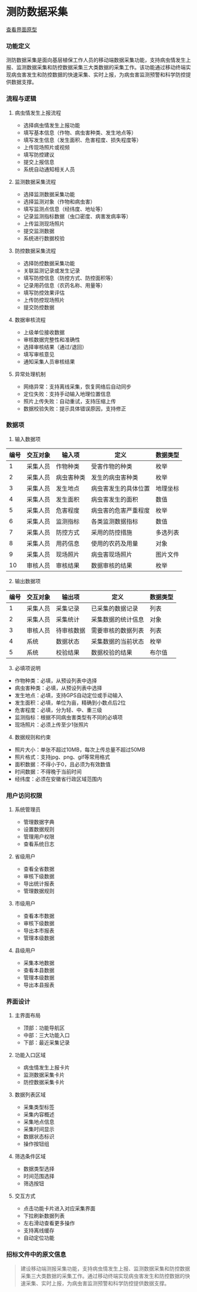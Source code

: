# 测防数据采集

<a href="/diagrams/prototype/6-4-pest-monitoring.html" target="_blank" rel="noopener noreferrer">查看界面原型</a>

### 功能定义

测防数据采集是面向基层植保工作人员的移动端数据采集功能，支持病虫情发生上报、监测数据采集和防控数据采集三大类数据的采集工作。该功能通过移动终端实现病虫害发生和防控数据的快速采集、实时上报，为病虫害监测预警和科学防控提供数据支撑。

### 流程与逻辑

1. 病虫情发生上报流程
   - 选择病虫情发生上报功能
   - 填写基本信息（作物、病虫害种类、发生地点等）
   - 填写发生信息（发生面积、危害程度、损失程度等）
   - 上传现场照片或视频
   - 填写防控建议
   - 提交上报信息
   - 系统自动通知相关人员

2. 监测数据采集流程
   - 选择监测数据采集功能
   - 选择监测对象（作物和病虫害）
   - 填写监测点信息（经纬度、地址等）
   - 记录监测指标数据（虫口密度、病害发病率等）
   - 上传监测现场照片
   - 提交监测数据
   - 系统进行数据校验

3. 防控数据采集流程
   - 选择防控数据采集功能
   - 关联监测记录或发生记录
   - 填写防控信息（防控方式、防控面积等）
   - 记录用药信息（农药名称、用量等）
   - 填写防控效果评估
   - 上传防控现场照片
   - 提交防控数据

4. 数据审核流程
   - 上级单位接收数据
   - 审核数据完整性和准确性
   - 选择审核结果（通过/退回）
   - 填写审核意见
   - 通知采集人员审核结果

5. 异常处理机制
   - 网络异常：支持离线采集，恢复网络后自动同步
   - 定位失败：支持手动输入地理位置信息
   - 照片上传失败：自动重试，支持压缩上传
   - 数据校验失败：提示具体错误原因，支持修正

### 数据项

1. 输入数据项

| 编号 | 交互对象 | 输入项 | 定义 | 数据类型 |
|------|----------|--------|------|----------|
| 1 | 采集人员 | 作物种类 | 受害作物的种类 | 枚举 |
| 2 | 采集人员 | 病虫害种类 | 发生的病虫害种类 | 枚举 |
| 3 | 采集人员 | 发生地点 | 病虫害发生的具体位置 | 地理坐标 |
| 4 | 采集人员 | 发生面积 | 病虫害发生的面积 | 数值 |
| 5 | 采集人员 | 危害程度 | 病虫害的危害严重程度 | 枚举 |
| 6 | 采集人员 | 监测指标 | 各类监测数据指标 | 数值 |
| 7 | 采集人员 | 防控方式 | 采用的防控措施 | 多选列表 |
| 8 | 采集人员 | 用药信息 | 使用的农药及用量 | 对象 |
| 9 | 采集人员 | 现场照片 | 病虫害现场照片 | 图片文件 |
| 10 | 审核人员 | 审核结果 | 数据审核的结果 | 枚举 |

2. 输出数据项

| 编号 | 交互对象 | 输出项 | 定义 | 数据类型 |
|------|----------|--------|------|----------|
| 1 | 采集人员 | 采集记录 | 已采集的数据记录 | 列表 |
| 2 | 采集人员 | 采集统计 | 采集数据的统计信息 | 对象 |
| 3 | 审核人员 | 待审核数据 | 需要审核的数据列表 | 列表 |
| 4 | 系统 | 数据状态 | 采集数据的当前状态 | 枚举 |
| 5 | 系统 | 校验结果 | 数据校验的结果 | 布尔值 |

3. 必填项说明
- 作物种类：必填，从预设列表中选择
- 病虫害种类：必填，从预设列表中选择
- 发生地点：必填，支持GPS自动定位或手动输入
- 发生面积：必填，单位为亩，精确到小数点后2位
- 危害程度：必填，分为轻、中、重三级
- 监测指标：根据不同病虫害类型有不同的必填项
- 现场照片：必须上传至少1张照片

4. 数据规则和约束
- 照片大小：单张不超过10MB，每次上传总量不超过50MB
- 照片格式：支持jpg、png、gif等常用格式
- 面积数据：不得小于0，且必须为有效数值
- 时间数据：不得晚于当前时间
- 经纬度：必须在安徽省行政区域范围内

### 用户访问权限

1. 系统管理员
   - 管理数据字典
   - 设置数据规则
   - 管理用户权限
   - 查看系统日志

2. 省级用户
   - 查看全省数据
   - 审核下级数据
   - 导出统计报表
   - 管理数据规则

3. 市级用户
   - 查看本市数据
   - 审核下级数据
   - 导出本市报表
   - 管理本级数据

4. 县级用户
   - 采集本地数据
   - 查看本县数据
   - 管理本级数据
   - 导出本县报表

### 界面设计

1. 主界面布局
   - 顶部：功能导航区
   - 中部：三大功能入口
   - 下部：最近采集记录

2. 功能入口区域
   - 病虫情发生上报卡片
   - 监测数据采集卡片
   - 防控数据采集卡片

3. 数据列表区域
   - 采集类型标签
   - 采集内容概述
   - 采集地点信息
   - 采集时间显示
   - 数据状态标识
   - 操作按钮组

4. 筛选条件区域
   - 数据类型选择
   - 时间范围选择
   - 筛选按钮

5. 交互方式
   - 点击功能卡片进入对应采集界面
   - 下拉刷新数据列表
   - 左右滑动查看更多操作
   - 支持离线缓存
   - 自动定位功能

### 招标文件中的原文信息

> 建设移动端测报采集功能，支持病虫情发生上报、监测数据采集和防控数据采集三大类数据的采集工作。通过移动终端实现病虫害发生和防控数据的快速采集、实时上报，为病虫害监测预警和科学防控提供数据支撑。 